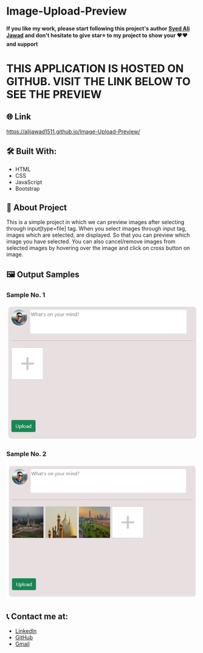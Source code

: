 # Image-Upload-Preview

#### If you like my work, please start following this project's author [Syed Ali Jawad](https://github.com/alijawad1511) and don't hesitate to give star⭐ to my project to show your ❤️❤️ and support

# THIS APPLICATION IS HOSTED ON GITHUB. VISIT THE LINK BELOW TO SEE THE PREVIEW

## 🌐 Link
https://alijawad1511.github.io/Image-Upload-Preview/

## 🛠️ Built With:
- HTML
- CSS
- JavaScript
- Bootstrap

## 📝 About Project
This is a simple project in which we can preview images after selecting through input[type=file] tag.
When you select images through input tag, images which are selected, are displayed. So that you can preview which image you have selected.
You can also cancel/remove images from selected images by hovering over the image and click on cross button on image.

## 🖼️ Output Samples
### Sample No. 1
![Sample 1](images/Sample1.jpg)


### Sample No. 2
![Sample 1](images/Sample2.jpg)


## 📞 Contact me at:
- [LinkedIn](https://www.linkedin.com/in/alijawad1511)
- [GitHub](https://github.com/alijawad1511)
- [Gmail](mailto:jawad.bukhari1511@gmail.com)
